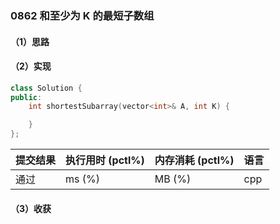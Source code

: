 ### 0862 和至少为 K 的最短子数组

#### （1）思路

#### （2）实现

```cpp
class Solution {
public:
    int shortestSubarray(vector<int>& A, int K) {

    }
};
```

| 提交结果 | 执行用时 (pctl%) | 内存消耗 (pctl%) | 语言 |
|:---------|:-----------------|:-----------------|:-----|
| 通过     |  ms (%)   |  MB (%)  | cpp  |

#### （3）收获
